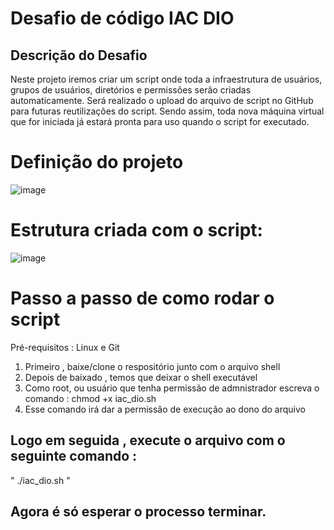 <h1> Desafio de código IAC DIO </h1>
<h2>Descrição do Desafio </h2>

<p>Neste projeto iremos criar um script onde toda a infraestrutura de usuários, grupos de usuários, diretórios e permissões serão criadas automaticamente. Será realizado o upload do arquivo de script no GitHub para futuras reutilizações do script. Sendo assim, toda nova máquina virtual que for iniciada já estará pronta para uso quando o script for executado. <p>

<h1>Definição do projeto</h1>

![image](https://user-images.githubusercontent.com/112434743/229235081-1835f8d9-1d34-40ad-8304-d5bf6cbd2d60.png)


<h1>Estrutura criada com o script: </h1>


![image](https://user-images.githubusercontent.com/112434743/229234696-15dc9cd2-7a43-4e64-89dd-76b9dacb99cf.png)


<h1>Passo a passo de como rodar o script  </h1>

Pré-requisitos  :
Linux e Git

<ol> 
<li> Primeiro , baixe/clone o respositório junto com o arquivo shell </li>
<li> Depois de baixado , temos que deixar o shell executável</li>
<li> Como root, ou usuário que tenha permissão de admnistrador escreva o comando : chmod +x iac_dio.sh </li>
<li> Esse comando irá dar a permissão de execução ao dono do arquivo </li>
</ol>

<h2>Logo em seguida , execute o arquivo com o seguinte comando : </h2>
<p> " ./iac_dio.sh " </p>

<h2> Agora é só esperar o processo terminar.</h2>
